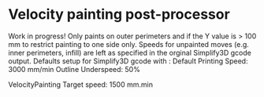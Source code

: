 ﻿# Velocity painting post-processor

Work in progress!
Only paints on outer perimeters and if the Y value is > 100 mm to restrict painting to one side only.
Speeds for unpainted moves (e.g. inner perimeters, infill) are left as specified in the orginal Simplify3D gcode output.
Defaults setup for Simplify3D gcode with :
Default Printing Speed: 3000 mm/min
Outline Underspeed: 50%

VelocityPainting Target speed: 1500 mm.min
